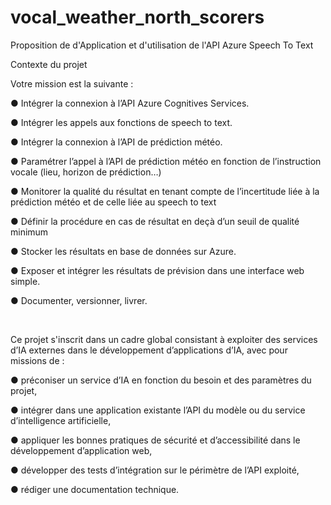 # vocal_weather_north_scorers
Proposition de d'Application et d'utilisation de l'API Azure Speech To Text

Contexte du projet

Votre mission est la suivante :

● Intégrer la connexion à l’API Azure Cognitives Services.

● Intégrer les appels aux fonctions de speech to text.

● Intégrer la connexion à l’API de prédiction météo.

● Paramétrer l’appel à l’API de prédiction météo en fonction de l’instruction vocale (lieu, horizon de prédiction…)

● Monitorer la qualité du résultat en tenant compte de l’incertitude liée à la prédiction météo et de celle liée au speech to text

● Définir la procédure en cas de résultat en deçà d’un seuil de qualité minimum

● Stocker les résultats en base de données sur Azure.

● Exposer et intégrer les résultats de prévision dans une interface web simple.

● Documenter, versionner, livrer.

​

Ce projet s'inscrit dans un cadre global consistant à exploiter des services d’IA externes dans le développement d’applications d’IA, avec pour missions de :

● préconiser un service d’IA en fonction du besoin et des paramètres du projet,

● intégrer dans une application existante l’API du modèle ou du service d’intelligence artificielle,

● appliquer les bonnes pratiques de sécurité et d’accessibilité dans le développement d’application web,

● développer des tests d’intégration sur le périmètre de l’API exploité,

● rédiger une documentation technique.



